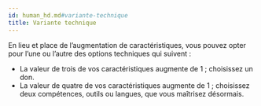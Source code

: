```yaml
---
id: human_hd.md#variante-technique
title: Variante technique
---
```


En lieu et place de l’augmentation de caractéristiques, vous pouvez opter pour l’une ou l’autre des options techniques qui suivent :

* La valeur de trois de vos caractéristiques augmente de 1 ; choisissez un don.
* La valeur de quatre de vos caractéristiques augmente de 1 ; choisissez deux compétences, outils ou langues, que vous maîtrisez désormais.

